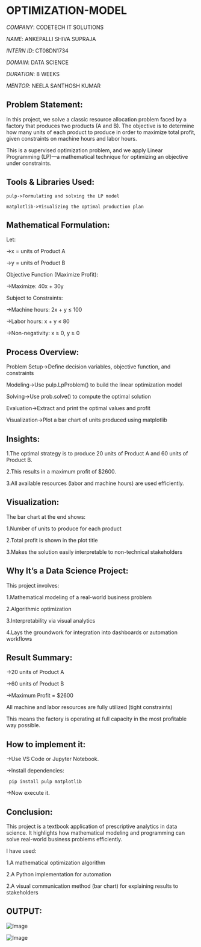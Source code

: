 # OPTIMIZATION-MODEL
*COMPANY*: CODETECH IT SOLUTIONS

*NAME*: ANKEPALLI SHIVA SUPRAJA

*INTERN ID*: CT08DN1734

*DOMAIN*: DATA SCIENCE

*DURATION*: 8 WEEKS

*MENTOR*: NEELA SANTHOSH KUMAR

## Problem Statement:

In this project, we solve a classic resource allocation problem faced by a factory that produces two products (A and B). The objective is to determine how many units of each product to produce in order to maximize total profit, given constraints on machine hours and labor hours.

This is a supervised optimization problem, and we apply Linear Programming (LP)—a mathematical technique for optimizing an objective under constraints.

##  Tools & Libraries Used:

    pulp->Formulating and solving the LP model

    matplotlib->Visualizing the optimal production plan

##  Mathematical Formulation:

Let:

->x = units of Product A

->y = units of Product B

Objective Function (Maximize Profit):

->Maximize: 40x + 30y

Subject to Constraints:

->Machine hours: 2x + y ≤ 100

->Labor hours: x + y ≤ 80

->Non-negativity: x ≥ 0, y ≥ 0

## Process Overview:

Problem Setup->Define decision variables, objective function, and constraints

Modeling->Use pulp.LpProblem() to build the linear optimization model

Solving->Use prob.solve() to compute the optimal solution

Evaluation->Extract and print the optimal values and profit

Visualization->Plot a bar chart of units produced using matplotlib

## Insights:

1.The optimal strategy is to produce 20 units of Product A and 60 units of Product B.

2.This results in a maximum profit of $2600.

3.All available resources (labor and machine hours) are used efficiently.

## Visualization:

The bar chart at the end shows:

1.Number of units to produce for each product

2.Total profit is shown in the plot title

3.Makes the solution easily interpretable to non-technical stakeholders

## Why It’s a Data Science Project:

This project involves:

1.Mathematical modeling of a real-world business problem

2.Algorithmic optimization

3.Interpretability via visual analytics

4.Lays the groundwork for integration into dashboards or automation workflows

## Result Summary:

->20 units of Product A

->60 units of Product B

->Maximum Profit = $2600

All machine and labor resources are fully utilized (tight constraints)

This means the factory is operating at full capacity in the most profitable way possible.

## How to implement it:

->Use VS Code or Jupyter Notebook.

->Install dependencies:

     pip install pulp matplotlib

->Now execute it.


## Conclusion:

This project is a textbook application of prescriptive analytics in data science. It highlights how mathematical modeling and programming can solve real-world business problems efficiently.

I have used:

1.A mathematical optimization algorithm

2.A Python implementation for automation

2.A visual communication method (bar chart) for explaining results to stakeholders

## OUTPUT:

![Image](https://github.com/user-attachments/assets/4c192d45-326b-462b-8dde-a5ce70ff842a)

![Image](https://github.com/user-attachments/assets/c196b4ce-f3b8-4cf0-86f2-00411000cd1d)










